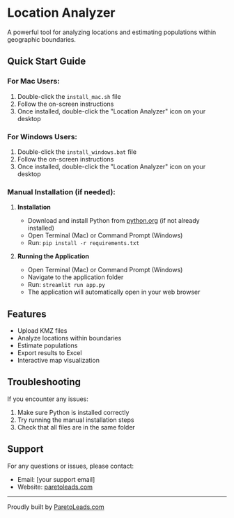 # Location Analyzer

A powerful tool for analyzing locations and estimating populations within geographic boundaries.

## Quick Start Guide

### For Mac Users:
1. Double-click the `install_mac.sh` file
2. Follow the on-screen instructions
3. Once installed, double-click the "Location Analyzer" icon on your desktop

### For Windows Users:
1. Double-click the `install_windows.bat` file
2. Follow the on-screen instructions
3. Once installed, double-click the "Location Analyzer" icon on your desktop

### Manual Installation (if needed):
1. **Installation**
   - Download and install Python from [python.org](https://python.org) (if not already installed)
   - Open Terminal (Mac) or Command Prompt (Windows)
   - Run: `pip install -r requirements.txt`

2. **Running the Application**
   - Open Terminal (Mac) or Command Prompt (Windows)
   - Navigate to the application folder
   - Run: `streamlit run app.py`
   - The application will automatically open in your web browser

## Features
- Upload KMZ files
- Analyze locations within boundaries
- Estimate populations
- Export results to Excel
- Interactive map visualization

## Troubleshooting
If you encounter any issues:
1. Make sure Python is installed correctly
2. Try running the manual installation steps
3. Check that all files are in the same folder

## Support
For any questions or issues, please contact:
- Email: [your support email]
- Website: [paretoleads.com](https://paretoleads.com)

---
Proudly built by [ParetoLeads.com](https://paretoleads.com) 